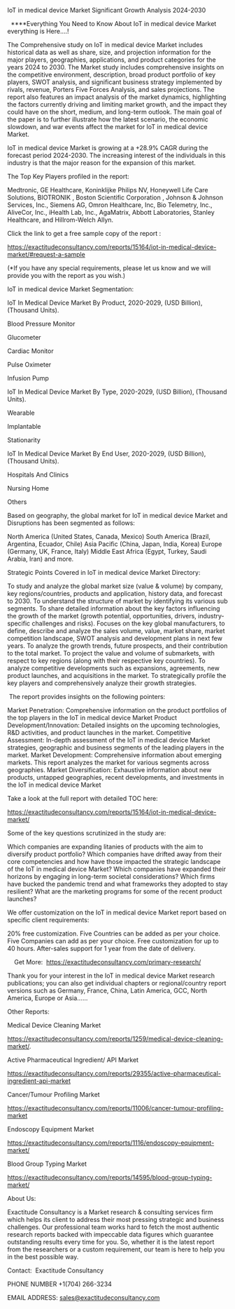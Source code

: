 IoT in medical device Market Significant Growth Analysis 2024-2030

  ****Everything You Need to Know About IoT in medical device Market everything is Here....!

The Comprehensive study on IoT in medical device Market includes historical data as well as share, size, and projection information for the major players, geographies, applications, and product categories for the years 2024 to 2030. The Market study includes comprehensive insights on the competitive environment, description, broad product portfolio of key players, SWOT analysis, and significant business strategy implemented by rivals, revenue, Porters Five Forces Analysis, and sales projections. The report also features an impact analysis of the market dynamics, highlighting the factors currently driving and limiting market growth, and the impact they could have on the short, medium, and long-term outlook. The main goal of the paper is to further illustrate how the latest scenario, the economic slowdown, and war events affect the market for IoT in medical device Market.

IoT in medical device Market is growing at a +28.9% CAGR during the forecast period 2024-2030. The increasing interest of the individuals in this industry is that the major reason for the expansion of this market.

The Top Key Players profiled in the report: 

Medtronic, GE Healthcare, Koninklijke Philips NV, Honeywell Life Care Solutions, BIOTRONIK , Boston Scientific Corporation , Johnson & Johnson Services, Inc., Siemens AG, Omron Healthcare, Inc, Bio Telemetry, Inc., AliveCor, Inc., iHealth Lab, Inc., AgaMatrix, Abbott Laboratories, Stanley Healthcare, and Hillrom-Welch Allyn.

Click the link to get a free sample copy of the report :

https://exactitudeconsultancy.com/reports/15164/iot-in-medical-device-market/#request-a-sample

(*If you have any special requirements, please let us know and we will provide you with the report as you wish.)

IoT in medical device Market Segmentation:

IoT In Medical Device Market By Product, 2020-2029, (USD Billion), (Thousand Units).

Blood Pressure Monitor

Glucometer

Cardiac Monitor

Pulse Oximeter

Infusion Pump

IoT In Medical Device Market By Type, 2020-2029, (USD Billion), (Thousand Units).

Wearable

Implantable

Stationarity

IoT In Medical Device Market By End User, 2020-2029, (USD Billion), (Thousand Units).

Hospitals And Clinics

Nursing Home

Others

Based on geography, the global market for IoT in medical device Market and Disruptions has been segmented as follows:

North America (United States, Canada, Mexico)
South America (Brazil, Argentina, Ecuador, Chile)
Asia Pacific (China, Japan, India, Korea)
Europe (Germany, UK, France, Italy)
Middle East Africa (Egypt, Turkey, Saudi Arabia, Iran) and more.

Strategic Points Covered in IoT in medical device Market Directory:

To study and analyze the global market size (value & volume) by company, key regions/countries, products and application, history data, and forecast to 2030.
To understand the structure of market by identifying its various sub segments.
To share detailed information about the key factors influencing the growth of the market (growth potential, opportunities, drivers, industry-specific challenges and risks).
Focuses on the key global manufacturers, to define, describe and analyze the sales volume, value, market share, market competition landscape, SWOT analysis and development plans in next few years.
To analyze the growth trends, future prospects, and their contribution to the total market.
To project the value and volume of submarkets, with respect to key regions (along with their respective key countries).
To analyze competitive developments such as expansions, agreements, new product launches, and acquisitions in the market.
To strategically profile the key players and comprehensively analyze their growth strategies.

 The report provides insights on the following pointers:

Market Penetration: Comprehensive information on the product portfolios of the top players in the IoT in medical device Market
Product Development/Innovation: Detailed insights on the upcoming technologies, R&D activities, and product launches in the market.
Competitive Assessment: In-depth assessment of the IoT in medical device Market strategies, geographic and business segments of the leading players in the market.
Market Development: Comprehensive information about emerging markets. This report analyzes the market for various segments across geographies.
Market Diversification: Exhaustive information about new products, untapped geographies, recent developments, and investments in the IoT in medical device Market

Take a look at the full report with detailed TOC here:

https://exactitudeconsultancy.com/reports/15164/iot-in-medical-device-market/

Some of the key questions scrutinized in the study are:

Which companies are expanding litanies of products with the aim to diversify product portfolio?
Which companies have drifted away from their core competencies and how have those impacted the strategic landscape of the IoT in medical device Market?
Which companies have expanded their horizons by engaging in long-term societal considerations?
Which firms have bucked the pandemic trend and what frameworks they adopted to stay resilient?
What are the marketing programs for some of the recent product launches?

We offer customization on the IoT in medical device Market report based on specific client requirements:

20% free customization.
Five Countries can be added as per your choice.
Five Companies can add as per your choice.
Free customization for up to 40 hours.
After-sales support for 1 year from the date of delivery.

    Get More:  https://exactitudeconsultancy.com/primary-research/

Thank you for your interest in the IoT in medical device Market research publications; you can also get individual chapters or regional/country report versions such as Germany, France, China, Latin America, GCC, North America, Europe or Asia……

Other Reports:

Medical Device Cleaning Market

https://exactitudeconsultancy.com/reports/1259/medical-device-cleaning-market/.

Active Pharmaceutical Ingredient/ API Market

https://exactitudeconsultancy.com/reports/29355/active-pharmaceutical-ingredient-api-market

Cancer/Tumour Profiling Market

https://exactitudeconsultancy.com/reports/11006/cancer-tumour-profiling-market

Endoscopy Equipment Market

https://exactitudeconsultancy.com/reports/1116/endoscopy-equipment-market/

Blood Group Typing Market

https://exactitudeconsultancy.com/reports/14595/blood-group-typing-market/

About Us:

Exactitude Consultancy is a Market research & consulting services firm which helps its client to address their most pressing strategic and business challenges. Our professional team works hard to fetch the most authentic research reports backed with impeccable data figures which guarantee outstanding results every time for you. So, whether it is the latest report from the researchers or a custom requirement, our team is here to help you in the best possible way.

Contact:  Exactitude Consultancy

PHONE NUMBER +1(704) 266-3234

EMAIL ADDRESS: sales@exactitudeconsultancy.com
